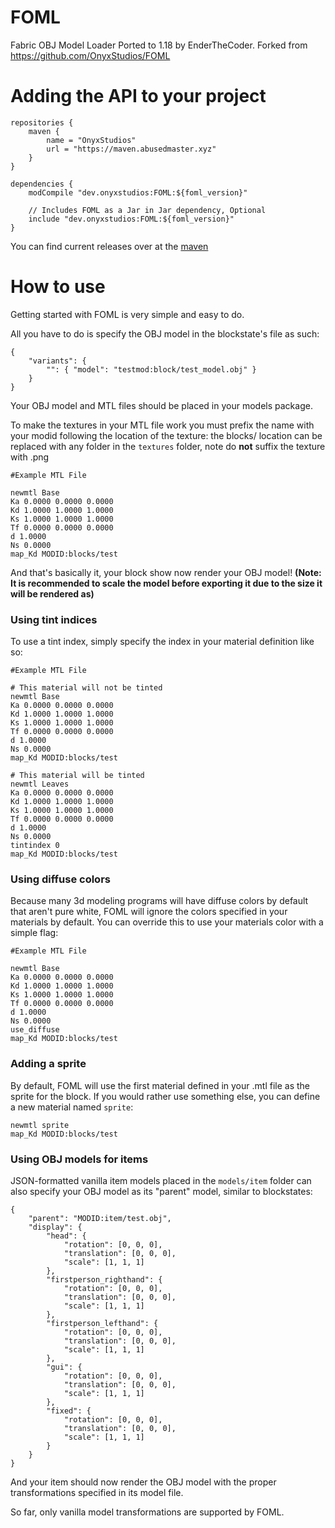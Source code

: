 # FOML
 Fabric OBJ Model Loader
Ported to 1.18 by EnderTheCoder.
Forked from https://github.com/OnyxStudios/FOML
# Adding the API to your project

```
repositories {
    maven {
        name = "OnyxStudios"
        url = "https://maven.abusedmaster.xyz"
    }
}

dependencies {
    modCompile "dev.onyxstudios:FOML:${foml_version}"
    
    // Includes FOML as a Jar in Jar dependency, Optional
    include "dev.onyxstudios:FOML:${foml_version}"
}
```

You can find current releases over at the [maven](https://maven.abusedmaster.xyz/com/github/OnyxStudios/FOML/)

# How to use
Getting started with FOML is very simple and easy to do.

All you have to do is specify the OBJ model in the blockstate's file as such:

```
{
    "variants": {
        "": { "model": "testmod:block/test_model.obj" }
    }
}
```

Your OBJ model and MTL files should be placed in your models package.

To make the textures in your MTL file work you must prefix the name with your modid following the location of the texture:
the blocks/ location can be replaced with any folder in the `textures` folder, note do **not** suffix the texture with .png


```
#Example MTL File

newmtl Base
Ka 0.0000 0.0000 0.0000
Kd 1.0000 1.0000 1.0000
Ks 1.0000 1.0000 1.0000
Tf 0.0000 0.0000 0.0000
d 1.0000
Ns 0.0000
map_Kd MODID:blocks/test
```

And that's basically it, your block show now render your OBJ model! **(Note: It is recommended to scale the model before exporting it due to the size it will be rendered as)**

### Using tint indices
To use a tint index, simply specify the index in your material definition like so:

```
#Example MTL File

# This material will not be tinted
newmtl Base
Ka 0.0000 0.0000 0.0000
Kd 1.0000 1.0000 1.0000
Ks 1.0000 1.0000 1.0000
Tf 0.0000 0.0000 0.0000
d 1.0000
Ns 0.0000
map_Kd MODID:blocks/test

# This material will be tinted
newmtl Leaves
Ka 0.0000 0.0000 0.0000
Kd 1.0000 1.0000 1.0000
Ks 1.0000 1.0000 1.0000
Tf 0.0000 0.0000 0.0000
d 1.0000
Ns 0.0000
tintindex 0
map_Kd MODID:blocks/test
```

### Using diffuse colors
Because many 3d modeling programs will have diffuse colors by default that aren't pure white, FOML will ignore the colors specified in your materials by default. You can override this to use your materials color with a simple flag:

```
#Example MTL File

newmtl Base
Ka 0.0000 0.0000 0.0000
Kd 1.0000 1.0000 1.0000
Ks 1.0000 1.0000 1.0000
Tf 0.0000 0.0000 0.0000
d 1.0000
Ns 0.0000
use_diffuse
map_Kd MODID:blocks/test
```

### Adding a sprite
By default, FOML will use the first material defined in your .mtl file as the sprite for the block. If you would rather use something else, you can define a new material named `sprite`:

```
newmtl sprite
map_Kd MODID:blocks/test
```

### Using OBJ models for items

JSON-formatted vanilla item models placed in the `models/item` folder can also specify your OBJ model as its "parent" model, similar to blockstates:

```
{
    "parent": "MODID:item/test.obj",
    "display": {
        "head": {
            "rotation": [0, 0, 0],
            "translation": [0, 0, 0],
            "scale": [1, 1, 1]
        },
        "firstperson_righthand": {
            "rotation": [0, 0, 0],
            "translation": [0, 0, 0],
            "scale": [1, 1, 1]
        },
        "firstperson_lefthand": {
            "rotation": [0, 0, 0],
            "translation": [0, 0, 0],
            "scale": [1, 1, 1]
        },
        "gui": {
            "rotation": [0, 0, 0],
            "translation": [0, 0, 0],
            "scale": [1, 1, 1]
        },
        "fixed": {
            "rotation": [0, 0, 0],
            "translation": [0, 0, 0],
            "scale": [1, 1, 1]
        }
    }
}
```
And your item should now render the OBJ model with the proper transformations specified in its model file.

So far, only vanilla model transformations are supported by FOML.

